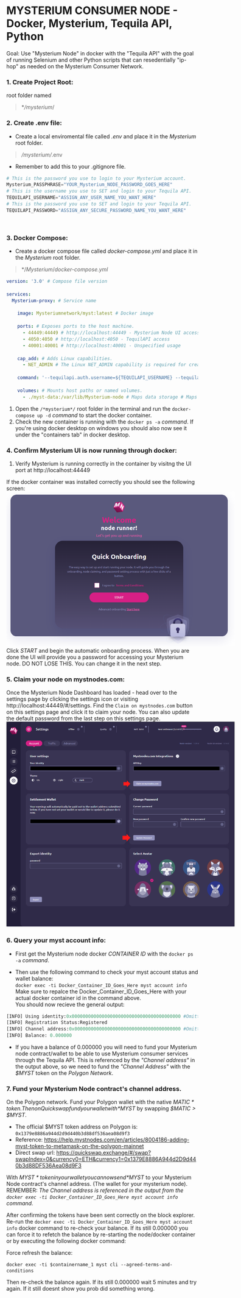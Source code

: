 # MYSTERIUM CONSUMER NODE - Docker, Mysterium, Tequila API, Python

Goal: Use "Mysterium Node" in docker with the "Tequila API" with the goal of running Selenium and other Python scripts that can resedentially "ip-hop" as needed on the Mysterium Consumer Network.

### 1. Create Project Root:
root folder named
> **/mysterium*/


### 2. Create .env file:
- Create a local enviromental file called *.env* and place it in the *Mysterium* root folder.
> */*mysterium*/*.env
- Remember to add this to your .gitignore file.
```python
# This is the password you use to login to your Mysterium account.
Mysterium_PASSPHRASE="YOUR_Mysterium_NODE_PASSWORD_GOES_HERE" 
# This is the username you use to SET and login to your Tequila API.
TEQUILAPI_USERNAME="ASSIGN_ANY_USER_NAME_YOU_WANT_HERE"
# This is the password you use to SET and login to your Tequila API.
TEQUILAPI_PASSWORD="ASSIGN_ANY_SECURE_PASSWORD_NAME_YOU_WANT_HERE" 
```
<br>

### 3. Docker Compose:
- Create a docker compose file called *docker-compose.yml* and place it in the *Mysterium* root folder.

> */*Mysterium*/*docker-compose.yml* 

```yml
version: '3.0' # Compose file version

services:
  Mysterium-proxy: # Service name
    
    image: Mysteriumnetwork/myst:latest # Docker image
    
    ports: # Exposes ports to the host machine.
      - 44449:44449 # http://localhost:44449 - Mysterium Node UI access 
      - 4050:4050 # http://localhost:4050 - TequilAPI access
      - 40001:40001 # http://localhost:40001 - Unspecified usage 
    
    cap_add: # Adds Linux capabilities.
      - NET_ADMIN # The Linux NET_ADMIN capability is required for creating VPN tunnels.

    command: '--tequilapi.auth.username=${TEQUILAPI_USERNAME} --tequilapi.auth.password=${TEQUILAPI_PASSWORD} --tequilapi.address=0.0.0.0 --tequilapi.port=4050 --ui.port=44449 --proxymode daemon' # Specifies the command to execute when the container starts. This command starts the Mysterium node with specific parameters for the TequilAPI and the UI.

    volumes: # Mounts host paths or named volumes.
      - ./myst-data:/var/lib/Mysterium-node # Maps data storage # Maps the 'myst-data' directory from the host to '/var/lib/Mysterium-node' inside the container. This is where the Mysterium node stores its data.
 ```

1. Open the `/*mysterium*/` root folder in the terminal and run the `docker-compose up -d` *command* to start the docker container.
2. Check the new container is running with the `docker ps -a` *command*. If you're using docker desktop on windows you should also now see it under the "containers tab" in docker desktop.

### 4. Confirm Mysterium UI is now running through docker:
1. Verify Mysterium is running correctly in the container by visitng the UI port at http://localhost:44449

If the docker container was installed correctly you should see the following screen:
<br><img src="./screenshots/screenie-1.png" style="max-width: 600px"/><br>
Click *START* and begin the automatic onboarding process. When you are done the UI will provide you a password for accessing your Mysterium node. DO NOT LOSE THIS. You can change it in the next step.

### 5. Claim your node on mystnodes.com:
Once the Mysterium Node Dashboard has loaded - head over to the settings page by clicking the settings icon or visiting http://localhost:44449/#/settings. Find the `Claim on mystnodes.com` button on this settings page and click it to claim your node. You can also update the default password from the last step on this settings page.
<br><img src="./screenshots/screenie-2.png" style="max-width: 600px"/><br>

### 6. Query your myst account info:
- First get the Mysterium node docker *CONTAINER ID* with the `docker ps -a` *command*.

- Then use the following command to check your myst account status and wallet balance: <br>
    ```docker exec -ti Docker_Container_ID_Goes_Here myst account info``` <br>
    Make sure to repalce the Docker_Container_ID_Goes_Here with your actual docker container id in the command above. <br>
You should now recieve the general output:
```python
[INFO] Using identity:0x0000000000000000000000000000000000000000 #Omitted address with 0's
[INFO] Registration Status:Registered
[INFO] Channel address:0x000000000000000000000000000000000000000 #Omitted address with 0's
[INFO] Balance: 0.000000
```
- If you have a balance of 0.000000 you will need to fund your Mysterium node contract/wallet to be able to use Mysterium consumer services through the Tequila API. This is referenced by the *"Channel address"* in the output above, so we need to fund the *"Channel Address"* with the *$MYST* token on the *Polygon Network*.

### 7. Fund your Mysterium Node contract's channel address.

On the Polygon network. Fund your Polygon wallet with the native *$MATIC* token. Then on Quickswap fund your wallet with *$MYST* by swapping *$MATIC > $MYST*.

- The official $MYST token address on Polygon is: `0x1379e8886a944d2d9d440b3d88df536aea08d9f3` <br>
- Reference: https://help.mystnodes.com/en/articles/8004186-adding-myst-token-to-metamask-on-the-polygon-mainnet <br>
- Direct swap url: https://quickswap.exchange/#/swap?swapIndex=0&currency0=ETH&currency1=0x1379E8886A944d2D9d440b3d88DF536Aea08d9F3

With *$MYST* token in your wallet you can now send *$MYST* to your Mysterium Node contract's channel address. (The wallet for your mysterium node). <br>REMEMBER: *The Channel address is referenced in the output from the `docker exec -ti Docker_Container_ID_Goes_Here myst account info` command.* 

After confirming the tokens have been sent correctly on the block explorer. Re-run the `docker exec -ti Docker_Container_ID_Goes_Here myst account info` docker command to re-check your balance. If its still 0.000000 you can force it to refetch the balance by re-starting the node/docker container or by executing the following docker command:

Force refresh the balance:
```
docker exec -ti $containername_1 myst cli --agreed-terms-and-conditions 
```
Then re-check the balance again. If its still 0.000000 wait 5 minutes and try again. If it still doesnt show you prob did something wrong.

